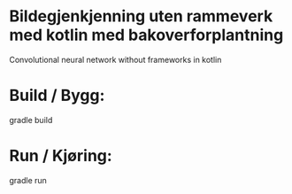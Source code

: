 # Bildegjenkjenning uten rammeverk med kotlin med bakoverforplantning
Convolutional neural network without frameworks in kotlin

# Build / Bygg:
gradle build 

# Run / Kjøring:
gradle run